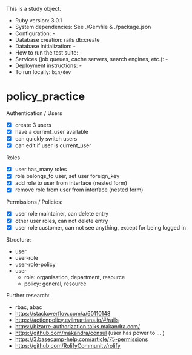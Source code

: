 This is a study object.

* Ruby version: 3.0.1
* System dependencies: See ./Gemfile & ./package.json
* Configuration: -
* Database creation: rails db:create
* Database initialization: -
* How to run the test suite: -
* Services (job queues, cache servers, search engines, etc.): -
* Deployment instructions: -
* To run locally: `bin/dev`

# policy_practice

Authentication / Users
- [x] create 3 users
- [x] have a current_user available
- [x] can quickly switch users 
- [x] can edit if user is current_user

Roles
- [x] user has_many roles
- [x] role belongs_to user, set user foreign_key
- [x] add role to user from interface (nested form)
- [x] remove role from user from interface (nested form)

Permissions / Policies:
- [x] user role maintainer, can delete entry
- [x] other user roles, can not delete entry
- [x] user role customer, can not see anything, except for being logged in

Structure:
- user
- user-role
- user-role-policy
- user
  - role: organisation, department, resource
  - policy: general, resource

Further research:
- rbac, abac
- https://stackoverflow.com/a/60110148
- https://actionpolicy.evilmartians.io/#/rails
- https://bizarre-authorization.talks.makandra.com/
- https://github.com/makandra/consul (user has power to ... )
- https://3.basecamp-help.com/article/75-permissions
- https://github.com/RolifyCommunity/rolify
